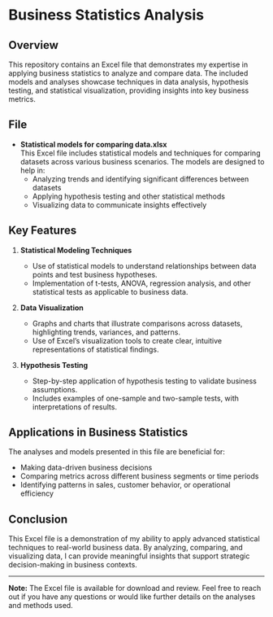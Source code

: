 # Business Statistics Analysis

## Overview

This repository contains an Excel file that demonstrates my expertise in applying business statistics to analyze and compare data. The included models and analyses showcase techniques in data analysis, hypothesis testing, and statistical visualization, providing insights into key business metrics.

## File

- **Statistical models for comparing data.xlsx**  
  This Excel file includes statistical models and techniques for comparing datasets across various business scenarios. The models are designed to help in:
  - Analyzing trends and identifying significant differences between datasets
  - Applying hypothesis testing and other statistical methods
  - Visualizing data to communicate insights effectively

## Key Features

1. **Statistical Modeling Techniques**
   - Use of statistical models to understand relationships between data points and test business hypotheses.
   - Implementation of t-tests, ANOVA, regression analysis, and other statistical tests as applicable to business data.

2. **Data Visualization**
   - Graphs and charts that illustrate comparisons across datasets, highlighting trends, variances, and patterns.
   - Use of Excel’s visualization tools to create clear, intuitive representations of statistical findings.

3. **Hypothesis Testing**
   - Step-by-step application of hypothesis testing to validate business assumptions.
   - Includes examples of one-sample and two-sample tests, with interpretations of results.

## Applications in Business Statistics

The analyses and models presented in this file are beneficial for:
- Making data-driven business decisions
- Comparing metrics across different business segments or time periods
- Identifying patterns in sales, customer behavior, or operational efficiency

## Conclusion

This Excel file is a demonstration of my ability to apply advanced statistical techniques to real-world business data. By analyzing, comparing, and visualizing data, I can provide meaningful insights that support strategic decision-making in business contexts.

---

**Note:** The Excel file is available for download and review. Feel free to reach out if you have any questions or would like further details on the analyses and methods used.
